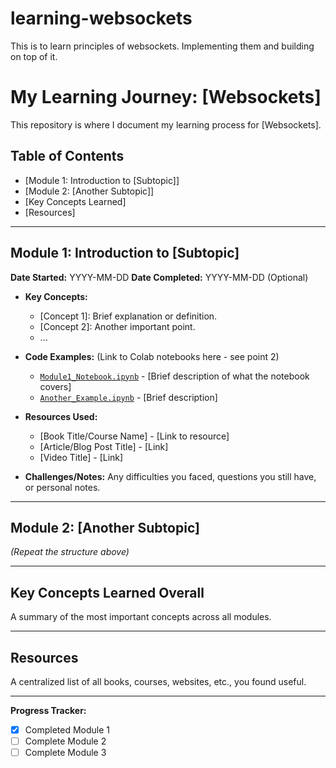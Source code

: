 # learning-websockets
This is to learn principles of websockets. Implementing them and building on top of it.


# My Learning Journey: [Websockets]

This repository is where I document my learning process for [Websockets].

## Table of Contents
- [Module 1: Introduction to [Subtopic]]
- [Module 2: [Another Subtopic]]
- [Key Concepts Learned]
- [Resources]

---

## Module 1: Introduction to [Subtopic]

**Date Started:** YYYY-MM-DD
**Date Completed:** YYYY-MM-DD (Optional)

* **Key Concepts:**
    * [Concept 1]: Brief explanation or definition.
    * [Concept 2]: Another important point.
    * ...

* **Code Examples:** (Link to Colab notebooks here - see point 2)
    * [`Module1_Notebook.ipynb`](link-to-notebook-on-github) - [Brief description of what the notebook covers]
    * [`Another_Example.ipynb`](link-to-another-notebook) - [Brief description]

* **Resources Used:**
    * [Book Title/Course Name] - [Link to resource]
    * [Article/Blog Post Title] - [Link]
    * [Video Title] - [Link]

* **Challenges/Notes:** Any difficulties you faced, questions you still have, or personal notes.

---

## Module 2: [Another Subtopic]

*(Repeat the structure above)*

---

## Key Concepts Learned Overall

A summary of the most important concepts across all modules.

---

## Resources

A centralized list of all books, courses, websites, etc., you found useful.

---

**Progress Tracker:**

- [x] Completed Module 1
- [ ] Complete Module 2
- [ ] Complete Module 3
